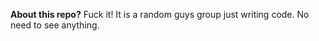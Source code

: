 **About this repo?** Fuck it! It is a random guys group just writing code. No need to see anything.
